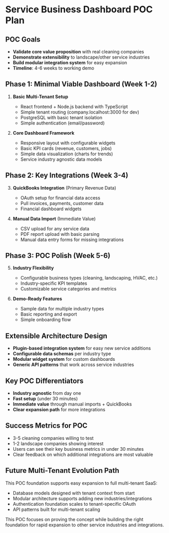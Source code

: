 # Service Business Dashboard POC Plan

## POC Goals
- **Validate core value proposition** with real cleaning companies
- **Demonstrate extensibility** to landscape/other service industries  
- **Build modular integration system** for easy expansion
- **Timeline**: 4-6 weeks to working demo

## Phase 1: Minimal Viable Dashboard (Week 1-2)
1. **Basic Multi-Tenant Setup**
   - React frontend + Node.js backend with TypeScript
   - Simple tenant routing (company.localhost:3000 for dev)
   - PostgreSQL with basic tenant isolation
   - Simple authentication (email/password)

2. **Core Dashboard Framework**
   - Responsive layout with configurable widgets
   - Basic KPI cards (revenue, customers, jobs)
   - Simple data visualization (charts for trends)
   - Service industry agnostic data models

## Phase 2: Key Integrations (Week 3-4)
3. **QuickBooks Integration** (Primary Revenue Data)
   - OAuth setup for financial data access
   - Pull invoices, payments, customer data
   - Financial dashboard widgets

4. **Manual Data Import** (Immediate Value)
   - CSV upload for any service data
   - PDF report upload with basic parsing
   - Manual data entry forms for missing integrations

## Phase 3: POC Polish (Week 5-6)
5. **Industry Flexibility**
   - Configurable business types (cleaning, landscaping, HVAC, etc.)
   - Industry-specific KPI templates
   - Customizable service categories and metrics

6. **Demo-Ready Features**
   - Sample data for multiple industry types
   - Basic reporting and export
   - Simple onboarding flow

## Extensible Architecture Design
- **Plugin-based integration system** for easy new service additions
- **Configurable data schemas** per industry type
- **Modular widget system** for custom dashboards
- **Generic API patterns** that work across service industries

## Key POC Differentiators
- **Industry agnostic** from day one
- **Fast setup** (under 30 minutes)
- **Immediate value** through manual imports + QuickBooks
- **Clear expansion path** for more integrations

## Success Metrics for POC
- 3-5 cleaning companies willing to test
- 1-2 landscape companies showing interest
- Users can see their key business metrics in under 30 minutes
- Clear feedback on which additional integrations are most valuable

## Future Multi-Tenant Evolution Path
This POC foundation supports easy expansion to full multi-tenant SaaS:
- Database models designed with tenant context from start
- Modular architecture supports adding new industries/integrations
- Authentication foundation scales to tenant-specific OAuth
- API patterns built for multi-tenant scaling

This POC focuses on proving the concept while building the right foundation for rapid expansion to other service industries and integrations.